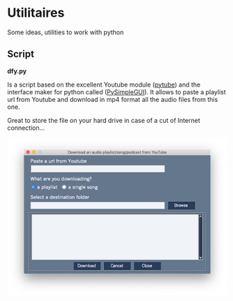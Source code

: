 # Utilitaires
Some ideas, utilities to work with python

## Script

**dfy.py**

Is a script based on the excellent Youtube module ([pytube](https://pytube.io/en/latest/api.html)) and the interface maker for python called ([PySimpleGUI](https://www.pysimplegui.org/en/latest/call%20reference/)).  It allows to paste a playlist url from Youtube and download in mp4 format all the audio files from this one.

Great to store the file on your hard drive in case of a cut of Internet connection...

![Screenshot of the main window](https://github.com/ametens/utilitaires/blob/129d5cb47cd076d4fc9da3ea03f724c9ac587447/main_window.png)




